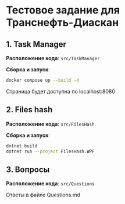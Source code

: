 # Тестовое задание для Транснефть-Диаскан

## 1. Task Manager
**Расположение кода**: `src/TaskManager`

**Сборка и запуск**:
```bash
docker compose up --build -d
```
Страница будет доступна по localhost:8080

## 2. Files hash
**Расположение кода**: `src/FilesHash`

**Сборка и запуск**:
```bash
dotnet build
dotnet run --project FilesHash.WPF
```

## 3. Вопросы
**Расположение кода**: `src/Questions`

Ответы в файле Questions.md
